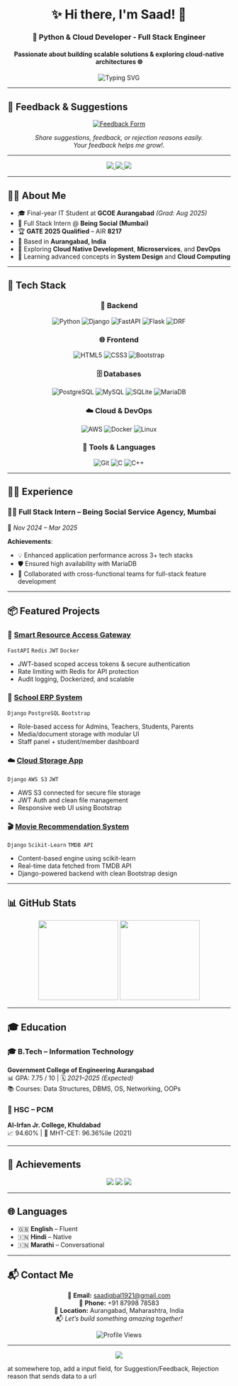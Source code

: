 <h1 align="center">✨ Hi there, I'm Saad! 👋</h1>
<h3 align="center">🚀 Python & Cloud Developer -  Full Stack Engineer</h3>
<h4 align="center">Passionate about building scalable solutions & exploring cloud-native architectures 🌐</h4>

<p align="center">
  <img src="https://readme-typing-svg.herokuapp.com?font=Fira+Code&pause=1000&color=2E9FFF&center=true&vCenter=true&width=435&lines=Python+%26+Cloud+Developer;Full+Stack+Engineer;Django+%7C+FastAPI+%7C+AWS;Building+Scalable+Applications" alt="Typing SVG" />
</p>

---

## 💬 Feedback & Suggestions
<p align="center">
  <a href="https://forms.gle/BmwuKC9R8fo8sYd9A" target="_blank">
    <img src="https://img.shields.io/badge/Click%20Here%20to%20Share%20Feedback-2E9FFF?style=for-the-badge&logo=google-forms&logoColor=white" alt="Feedback Form" />
  </a>
</p>

<p align="center">
  <em>Share suggestions, feedback, or rejection reasons easily.<br>
  Your feedback helps me grow!.</em>
</p>

---

<p align="center">
  <a href="https://linkedin.com/in/saad99" target="_blank">
    <img src="https://img.shields.io/badge/LinkedIn-0077B5?style=for-the-badge&logo=linkedin&logoColor=white">
  </a>
  <a href="mailto:saadiqbal1921@gmail.com" target="_blank">
    <img src="https://img.shields.io/badge/Gmail-D14836?style=for-the-badge&logo=gmail&logoColor=white">
  </a>
  <a href="https://github.com/saad1901" target="_blank">
    <img src="https://img.shields.io/badge/GitHub-100000?style=for-the-badge&logo=github&logoColor=white">
  </a>
</p>

---

## 🙋‍♂️ About Me
- 🎓 Final-year IT Student at **GCOE Aurangabad** *(Grad: Aug 2025)*
- 💼 Full Stack Intern @ **Being Social (Mumbai)**
- 🏆 **GATE 2025 Qualified** – AIR **8217**
- 📍 Based in **Aurangabad, India**
- 🧠 Exploring **Cloud Native Development**, **Microservices**, and **DevOps**
- 🌱 Learning advanced concepts in **System Design** and **Cloud Computing**

---

## 🚀 Tech Stack

<div align="center">

### 🔧 Backend
![Python](https://img.shields.io/badge/Python-3776AB?style=for-the-badge&logo=python&logoColor=white)
![Django](https://img.shields.io/badge/Django-092E20?style=for-the-badge&logo=django&logoColor=white)
![FastAPI](https://img.shields.io/badge/FastAPI-009688?style=for-the-badge&logo=fastapi&logoColor=white)
![Flask](https://img.shields.io/badge/Flask-000000?style=for-the-badge&logo=flask&logoColor=white)
![DRF](https://img.shields.io/badge/DRF-092E20?style=for-the-badge&logo=django&logoColor=white)

### 🌐 Frontend
![HTML5](https://img.shields.io/badge/HTML5-E34F26?style=for-the-badge&logo=html5&logoColor=white)
![CSS3](https://img.shields.io/badge/CSS3-1572B6?style=for-the-badge&logo=css3&logoColor=white)
![Bootstrap](https://img.shields.io/badge/Bootstrap-563D7C?style=for-the-badge&logo=bootstrap&logoColor=white)

### 🗄 Databases
![PostgreSQL](https://img.shields.io/badge/PostgreSQL-316192?style=for-the-badge&logo=postgresql&logoColor=white)
![MySQL](https://img.shields.io/badge/MySQL-4479A1?style=for-the-badge&logo=mysql&logoColor=white)
![SQLite](https://img.shields.io/badge/SQLite-07405E?style=for-the-badge&logo=sqlite&logoColor=white)
![MariaDB](https://img.shields.io/badge/MariaDB-003545?style=for-the-badge&logo=mariadb&logoColor=white)

### ☁️ Cloud & DevOps
![AWS](https://img.shields.io/badge/AWS-232F3E?style=for-the-badge&logo=amazon-aws&logoColor=white)
![Docker](https://img.shields.io/badge/Docker-2496ED?style=for-the-badge&logo=docker&logoColor=white)
![Linux](https://img.shields.io/badge/Linux-FCC624?style=for-the-badge&logo=linux&logoColor=black)

### 🧰 Tools & Languages
![Git](https://img.shields.io/badge/Git-F05032?style=for-the-badge&logo=git&logoColor=white)
![C](https://img.shields.io/badge/C-00599C?style=for-the-badge&logo=c&logoColor=white)
![C++](https://img.shields.io/badge/C++-00599C?style=for-the-badge&logo=cplusplus&logoColor=white)

</div>

---

## 👨‍💻 Experience

### 🧑‍💼 Full Stack Intern – Being Social Service Agency, Mumbai  
📅 *Nov 2024 – Mar 2025*

**Achievements**:
- 💡 Enhanced application performance across 3+ tech stacks
- 🛡 Ensured high availability with MariaDB
- 🤝 Collaborated with cross-functional teams for full-stack feature development

---

## 📦 Featured Projects

### 🔐 [Smart Resource Access Gateway](https://github.com/saad1901)
`FastAPI` `Redis` `JWT` `Docker`
- JWT-based scoped access tokens & secure authentication
- Rate limiting with Redis for API protection
- Audit logging, Dockerized, and scalable

### 🏫 [School ERP System](https://github.com/saad1901)
`Django` `PostgreSQL` `Bootstrap`
- Role-based access for Admins, Teachers, Students, Parents
- Media/document storage with modular UI
- Staff panel + student/member dashboard

### ☁️ [Cloud Storage App](https://github.com/saad1901)
`Django` `AWS S3` `JWT`
- AWS S3 connected for secure file storage
- JWT Auth and clean file management
- Responsive web UI using Bootstrap

### 🎬 [Movie Recommendation System](https://github.com/saad1901)
`Django` `Scikit-Learn` `TMDB API`
- Content-based engine using scikit-learn
- Real-time data fetched from TMDB API
- Django-powered backend with clean Bootstrap design

---

## 📊 GitHub Stats

<div align="center">
  <img height="180em" src="https://github-readme-stats.vercel.app/api?username=saad1901&show_icons=true&theme=radical&hide_border=true&count_private=true&include_all_commits=true" />
  <img height="180em" src="https://github-readme-stats.vercel.app/api/top-langs/?username=saad1901&layout=compact&theme=radical&hide_border=true" />
  <br>
  
</div>

---

## 🎓 Education

### 🎓 B.Tech – Information Technology  
**Government College of Engineering Aurangabad**  
📊 GPA: 7.75 / 10 | 🗓 *2021–2025 (Expected)*  
📚 Courses: Data Structures, DBMS, OS, Networking, OOPs

### 🏫 HSC – PCM  
**Al-Irfan Jr. College, Khuldabad**  
📈 94.60% | 🎯 MHT-CET: 96.36%ile (2021)

---

## 🏅 Achievements

<div align="center">
  <img src="https://img.shields.io/badge/GATE_2025-AIR_8217-gold?style=for-the-badge&logo=academic&logoColor=white" />
  <img src="https://img.shields.io/badge/HSC-94.60%25-brightgreen?style=for-the-badge&logo=academic&logoColor=white" />
  <img src="https://img.shields.io/badge/MHT--CET-96.36%25ile-blue?style=for-the-badge&logo=academic&logoColor=white" />
</div>

---

## 🌐 Languages

- 🇬🇧 **English** – Fluent  
- 🇮🇳 **Hindi** – Native  
- 🇮🇳 **Marathi** – Conversational

---

## 📬 Contact Me

<div align="center">
  
📧 **Email:** saadiqbal1921@gmail.com  
📱 **Phone:** +91 87998 78583  
📍 **Location:** Aurangabad, Maharashtra, India  
📬 *Let’s build something amazing together!*

![Profile Views](https://komarev.com/ghpvc/?username=saad1901&color=brightgreen&style=flat-square&label=Profile+Views)

</div>

---

<div align="center">
  <img src="https://capsule-render.vercel.app/api?type=waving&height=100&color=gradient&section=footer" />
</div>


at somewhere top, add a input field, for Suggestion/Feedback, Rejection reason
that sends data to a url
